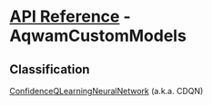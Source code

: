 # [API Reference](../API.md) - AqwamCustomModels

## Classification

[ConfidenceQLearningNeuralNetwork](AqwamCustomModels/ConfidenceQLearningNeuralNetwork.md) (a.k.a. CDQN)
